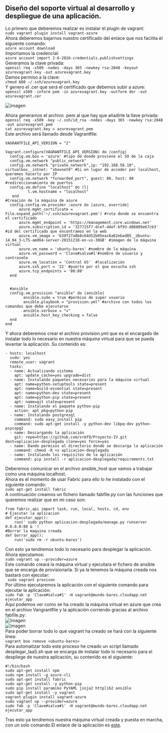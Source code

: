 ## Diseño del soporte virtual al desarrollo y despliegue de una aplicación.

Lo primero que deberemos realizar es instalar el plugin de vagrant:  
``sudo vagrant plugin install vagrant-azure``  
Ahora deberemos bajarnos nuestro certificado del enlace que nos facilita el siguiente comando:   
``azure account download``  
Importamos la credencial:    
``azure account import 2-6-2016-credentials.publishsettings ``  
Generamos la clave privada:  
``openssl req -x509 -nodes -days 365 -newkey rsa:2048 -keyout azurevagrant.key -out azurevagrant.key``  
Damos permiso a la clave:  
``chmod 600 ~/.ssh/azurevagrant.key``  
Y genero el .cer que será el certificado que debemos subir a azure:   
``openssl x509 -inform pem -in azurevagrant.key -outform der -out azurevagrant.cer``

![imagen](http://i1028.photobucket.com/albums/y349/Salva_Rueda/8_zpsn9fqzba8.png)    

Ahora generamos el archivo .pem al que hay que añadirle la llave privada:  
``openssl req -x509 -key ~/.ssh/id_rsa -nodes -days 365 -newkey rsa:2048 -out azurevagrant.pem``  
``cat azurevagrant.key > azurevagrant.pem``  
Este archivo será llamado desde Vagrantfile:  
```
VAGRANTFILE_API_VERSION = "2"

Vagrant.configure(VAGRANTFILE_API_VERSION) do |config|
  config.vm.box = 'azure' #tipo de donde proviene el SO de la caja
  config.vm.network "public_network"
  config.vm.network "private_network",ip: "192.168.56.10", virtualbox__intnet: "vboxnet0" #Si en lugar de acceder por localhost, queremos hacerlo por IP
  config.vm.network "forwarded_port", guest: 80, host: 80 #redireccionamiento de puertos 
  config.vm.define "localhost" do |l|
          l.vm.hostname = "localhost"
   end
#Creación de la máquina de azure
  config.config.vm.provider :azure do |azure, override|
      azure.mgmt_certificate = File.expand_path('~/.ssh/azurevagrant.pem') #ruta donde se encuentra el certificado
      azure.mgmt_endpoint = 'https://management.core.windows.net'
      azure.subscription_id = '327715f7-dcef-44ef-bf93-d88889e67cb3' #id del certificado que encontramos en la web
      azure.vm_image = 'b39f27a8b8c64d52b05eac6a62ebad85__Ubuntu-14_04_3-LTS-amd64-server-20151218-en-us-30GB' #imagen de la máquina virtual
      azure.vm_name = 'ubuntu-bares' #nombre de la máquina
      azure.vm_password = 'Clave#salva#1'#nombre de usuario y contraseña	
      azure.vm_location = 'Central US'  #localización
      azure.ssh_port = '22' #puerto por el que escucha ssh
      azure.tcp_endpoints = '80:80'
  end
  

  #ansible
  config.vm.provision "ansible" do |ansible|
        ansible.sudo = true #permiso de super usuario
        ansible.playbook = "provision.yml" #archivo con todos los comandos que debe ejecutarse
        ansible.verbose = "v"
        ansible.host_key_checking = false
  end
end
```
Y ahora  deberemos crear el archivo provision.yml que es el encargado de instalar todo lo necesario en nuestra máquina virtual para que se pueda levantar la aplicación. Su contenido es:  
```
- hosts: localhost
  sudo: yes
  remote_user: vagrant
  tasks:
  - name: Actualizando sistema
    apt: update_cache=yes upgrade=dist    
  - name: Instalando paquetes necesarios para la máquina virtual
    apt: name=python-setuptools state=present
    apt: name=build-essential state=present
    apt: name=python-dev state=present
    apt: name=python-pip state=present
    apt: name=git state=present
  - name: Instalando el paquete python-pip
    action: apt pkg=python-pip
  - name: Instalando postgresql
    command: sudo easy_install pip
    command: sudo apt-get install -y python-dev libpq-dev python-psycopg2  
  - name: Descargando la aplicación
    git: repo=https://github.com/srmf9/Proyecto-IV.git  dest=aplicacion-desplegada clone=yes force=yes
  - name: Dando permisos al directorio donde se descarga la aplicación
    command: chmod -R +x aplicacion-desplegada
  - name: Instalando los requisitos de la aplicación
    command: pip install -r aplicacion-desplegada/requirements.txt

```
Deberemos comunicar en el archivo ansible_host que vamos a trabajar como una máquina localhost.  
Ahora es el momento de usar Fabric para ello lo he instalado con el siguiente comando:  
``sudo apt-get install fabric``  
A continuación  creamos un fichero llamado fabfile.py con las funciones que queremos realizar que en mi caso son:  
```
from fabric.api import task, run, local, hosts, cd, env
# Ejecutar la aplicacion
def ejecutar_app():
	run(' sudo python aplicacion-desplegada/manage.py runserver 0.0.0.0:80 & ')
#Borrar la maquina creada
def borrar_app():
    run('sudo rm -r ubuntu-bares')
```
Con esto  ya tendremos todo lo necesario para desplegar la aplicación. Ahora ejecutamos:  
``sudo vagrant up --provider=azure``  
Este comando creará la máquina virtual y ejecutara el fichero de ansible que se encarga de provisionarla. Si ya la tenemos la máquina creada nos bastará con ejecutar:  
`` sudo vagrant provison``   
Por último ejecutaremos la aplicación con el siguiente comando para ejecutar la aplicación:  
``sudo fab -p 'Clave#salva#1' -H vagrant@mundo-bares.cloudapp.net ejecutar_app``   
Aquí podemos ver como se ha creado la máquina virtual en azure que crea en el archivo Vangrantfile y la aplicación corriendo gracias al archivo fabfile.py:  
![imagen](http://i1028.photobucket.com/albums/y349/Salva_Rueda/8_1_zpsgcz7zomy.png)  
![imagen](http://i1028.photobucket.com/albums/y349/Salva_Rueda/9_zpssb7l0duc.png)  
Para poder borrar todo lo que vagrant ha creado se hará con la siguiente línea:   
``vagrant box remove <ubuntu-bares>``  
Para automatizar todo este proceso he creado un script llamado desplegar_IaaS.sh que se encarga de instalar todo lo necesario para el despliege de nuestra aplicación, su contenido es el siguiente:  
```
#!/bin/bash
sudo apt-get install npm
sudo npm install -g azure-cli
sudo apt-get install fabric
sudo apt-get install -y python-pip
sudo pip install paramiko PyYAML jinja2 httplib2 ansible
sudo apt-get install -y vagrant
vagrant plugin install vagrant-azure
sudo vagrant up --provider=azure
sudo fab -p 'Clave#salva#1' -H vagrant@mundo-bares.cloudapp.net ejecutar_app 
```
Tras esto ya tendremos nuestra máquina virtual creada y puesta en marcha, con un solo comando.El enlace de la aplicación es [este](http://mundo-bares.cloudapp.net/).